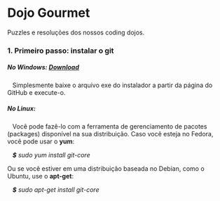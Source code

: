 Dojo Gourmet
===========
Puzzles e resoluções dos nossos coding dojos.

<h3>1. <b>Primeiro passo: instalar o git</b></h3>
<h5>No Windows: <a href='http://msysgit.github.com'>Download</a></h5> &nbsp;&nbsp;&nbsp;Simplesmente baixe o arquivo exe do instalador a partir da página do GitHub e execute-o.

<h5>No Linux: </h5> &nbsp;&nbsp;&nbsp;Você pode fazê-lo com a ferramenta de gerenciamento de pacotes (packages) disponível na sua distribuição. Caso você esteja no Fedora, você pode usar o <b>yum</b>:

&nbsp;&nbsp;&nbsp;<i><b>$</b> sudo yum install git-core</i>

Ou se você estiver em uma distribuição baseada no Debian, como o Ubuntu, use o <b>apt-get</b>:

&nbsp;&nbsp;&nbsp;<i><b>$</b> sudo apt-get install git-core</i>
